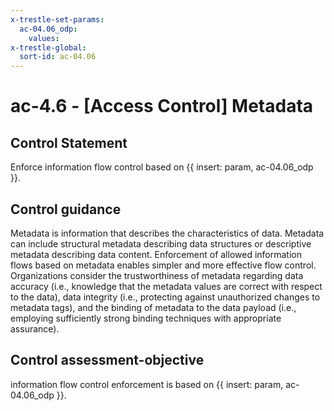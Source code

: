 ```yaml
---
x-trestle-set-params:
  ac-04.06_odp:
    values:
x-trestle-global:
  sort-id: ac-04.06
---
```


# ac-4.6 - \[Access Control\] Metadata

## Control Statement

Enforce information flow control based on {{ insert: param, ac-04.06_odp }}.

## Control guidance

Metadata is information that describes the characteristics of data. Metadata can include structural metadata describing data structures or descriptive metadata describing data content. Enforcement of allowed information flows based on metadata enables simpler and more effective flow control. Organizations consider the trustworthiness of metadata regarding data accuracy (i.e., knowledge that the metadata values are correct with respect to the data), data integrity (i.e., protecting against unauthorized changes to metadata tags), and the binding of metadata to the data payload (i.e., employing sufficiently strong binding techniques with appropriate assurance).

## Control assessment-objective

information flow control enforcement is based on {{ insert: param, ac-04.06_odp }}.
